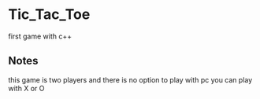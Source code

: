 # Tic_Tac_Toe
first game with c++ 

## Notes
this game is two players and there is no option to play with pc 
you can play with X or O

